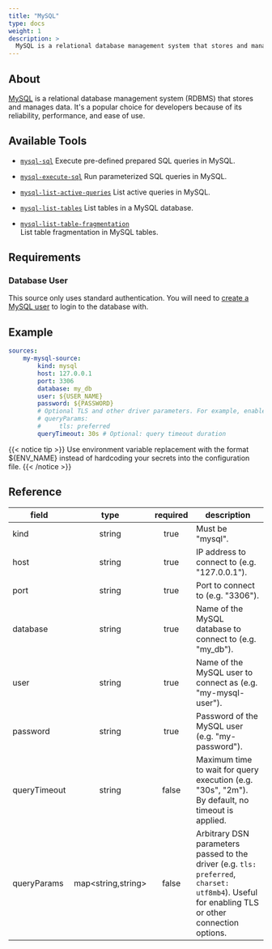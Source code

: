 ```yaml
---
title: "MySQL"
type: docs
weight: 1
description: >
  MySQL is a relational database management system that stores and manages data.
---
```


## About

[MySQL][mysql-docs] is a relational database management system (RDBMS) that
stores and manages data. It's a popular choice for developers because of its
reliability, performance, and ease of use.

[mysql-docs]: https://www.mysql.com/

## Available Tools

- [`mysql-sql`](../tools/mysql/mysql-sql.md)
  Execute pre-defined prepared SQL queries in MySQL.

- [`mysql-execute-sql`](../tools/mysql/mysql-execute-sql.md)
  Run parameterized SQL queries in MySQL.

- [`mysql-list-active-queries`](../tools/mysql/mysql-list-active-queries.md)
  List active queries in MySQL.

- [`mysql-list-tables`](../tools/mysql/mysql-list-tables.md)
  List tables in a MySQL database.

- [`mysql-list-table-fragmentation`](../tools/mysql/mysql-list-table-fragmentation.md)  
  List table fragmentation in MySQL tables.

## Requirements

### Database User

This source only uses standard authentication. You will need to [create a
MySQL user][mysql-users] to login to the database with.

[mysql-users]: https://dev.mysql.com/doc/refman/8.4/en/user-names.html

## Example

```yaml
sources:
    my-mysql-source:
        kind: mysql
        host: 127.0.0.1
        port: 3306
        database: my_db
        user: ${USER_NAME}
        password: ${PASSWORD}
        # Optional TLS and other driver parameters. For example, enable preferred TLS:
        # queryParams:
        #     tls: preferred
        queryTimeout: 30s # Optional: query timeout duration
```

{{< notice tip >}}
Use environment variable replacement with the format ${ENV_NAME}
instead of hardcoding your secrets into the configuration file.
{{< /notice >}}

## Reference

| **field**    | **type** | **required** | **description**                                                                                 |
| ------------ | :------: | :----------: | ----------------------------------------------------------------------------------------------- |
| kind         |  string  |     true     | Must be "mysql".                                                                                |
| host         |  string  |     true     | IP address to connect to (e.g. "127.0.0.1").                                                    |
| port         |  string  |     true     | Port to connect to (e.g. "3306").                                                               |
| database     |  string  |     true     | Name of the MySQL database to connect to (e.g. "my_db").                                        |
| user         |  string  |     true     | Name of the MySQL user to connect as (e.g. "my-mysql-user").                                    |
| password     |  string  |     true     | Password of the MySQL user (e.g. "my-password").                                                |
| queryTimeout |  string  |    false     | Maximum time to wait for query execution (e.g. "30s", "2m"). By default, no timeout is applied. |
| queryParams | map<string,string> | false | Arbitrary DSN parameters passed to the driver (e.g. `tls: preferred`, `charset: utf8mb4`). Useful for enabling TLS or other connection options. |
